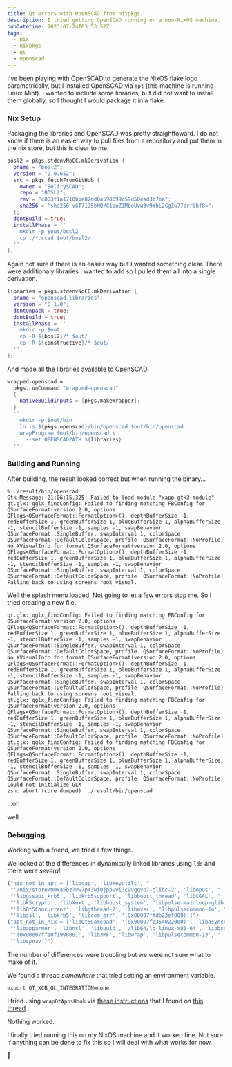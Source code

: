 ```yaml
---
title: Qt errors with OpenSCAD from nixpkgs.
description: I tried getting OpenSCAD running on a non-NixOS machine.
pubDatetime: 2023-07-24T03:53:52Z
tags:
  - nix
  - nixpkgs
  - qt
  - openscad
---
```

I've been playing with OpenSCAD to generate the NixOS flake logo parametrically, but I installed OpenSCAD via `apt` (this machine is running Linux Mint).
I wanted to include some libraries, but did not want to install them globally, so I thought I would package it in a flake.

### Nix Setup

Packaging the libraries and OpenSCAD was pretty straightfoward.
I do not know if there is an easier way to pull files from a repository and put them in the nix store, but this is clear to me.

```nix
bosl2 = pkgs.stdenvNoCC.mkDerivation {
  pname = "bosl2";
  version = "2.0.652";
  src = pkgs.fetchFromGitHub {
    owner = "BelfrySCAD";
    repo = "BOSL2";
    rev = "c803f1a1710bbe87dd0a598699c59d50ead3b7ba";
    sha256 = "sha256-vGT71J5bMQ/C1puZ1MboUvw3v9YhL2GgIw77brr0hf8=";
  };
  dontBuild = true;
  installPhase = ''
    mkdir -p $out/bosl2
    cp ./*.scad $out/bosl2/
  '';
};
```

Again not sure if there is an easier way but I wanted something clear.
There were additionaly libraries I wanted to add so I pulled them all into a single derivation.

```nix
libraries = pkgs.stdenvNoCC.mkDerivation {
  pname = "openscad-libraries";
  version = "0.1.0";
  dontUnpack = true;
  dontBuild = true;
  installPhase = ''
    mkdir -p $out
    cp -R ${bosl2}/* $out/
    cp -R ${constructive}/* $out/
  '';
};
```

And made all the libraries available to OpenSCAD.

```nix
wrapped-openscad =
  pkgs.runCommand "wrapped-openscad"
  {
    nativeBuildInputs = [pkgs.makeWrapper];
  }
  ''
    mkdir -p $out/bin
    ln -s ${pkgs.openscad}/bin/openscad $out/bin/openscad
    wrapProgram $out/bin/openscad \
      --set OPENSCADPATH ${libraries}
  '';
```

### Building and Running

After building, the result looked correct but when running the binary...

```shell
% ./result/bin/openscad                                         
Gtk-Message: 21:06:15.325: Failed to load module "xapp-gtk3-module"
qt.glx: qglx_findConfig: Failed to finding matching FBConfig for QSurfaceFormat(version 2.0, options QFlags<QSurfaceFormat::FormatOption>(), depthBufferSize -1, redBufferSize 1, greenBufferSize 1, blueBufferSize 1, alphaBufferSize -1, stencilBufferSize -1, samples -1, swapBehavior QSurfaceFormat::SingleBuffer, swapInterval 1, colorSpace QSurfaceFormat::DefaultColorSpace, profile  QSurfaceFormat::NoProfile)
No XVisualInfo for format QSurfaceFormat(version 2.0, options QFlags<QSurfaceFormat::FormatOption>(), depthBufferSize -1, redBufferSize 1, greenBufferSize 1, blueBufferSize 1, alphaBufferSize -1, stencilBufferSize -1, samples -1, swapBehavior QSurfaceFormat::SingleBuffer, swapInterval 1, colorSpace QSurfaceFormat::DefaultColorSpace, profile  QSurfaceFormat::NoProfile)
Falling back to using screens root_visual.
```

Well the splash menu loaded.
Not going to let a few errors stop me.
So I tried creating a new file.

```shell
qt.glx: qglx_findConfig: Failed to finding matching FBConfig for QSurfaceFormat(version 2.0, options QFlags<QSurfaceFormat::FormatOption>(), depthBufferSize -1, redBufferSize 1, greenBufferSize 1, blueBufferSize 1, alphaBufferSize -1, stencilBufferSize -1, samples -1, swapBehavior QSurfaceFormat::SingleBuffer, swapInterval 1, colorSpace QSurfaceFormat::DefaultColorSpace, profile  QSurfaceFormat::NoProfile)
No XVisualInfo for format QSurfaceFormat(version 2.0, options QFlags<QSurfaceFormat::FormatOption>(), depthBufferSize -1, redBufferSize 1, greenBufferSize 1, blueBufferSize 1, alphaBufferSize -1, stencilBufferSize -1, samples -1, swapBehavior QSurfaceFormat::SingleBuffer, swapInterval 1, colorSpace QSurfaceFormat::DefaultColorSpace, profile  QSurfaceFormat::NoProfile)
Falling back to using screens root_visual.
qt.glx: qglx_findConfig: Failed to finding matching FBConfig for QSurfaceFormat(version 2.0, options QFlags<QSurfaceFormat::FormatOption>(), depthBufferSize -1, redBufferSize 1, greenBufferSize 1, blueBufferSize 1, alphaBufferSize -1, stencilBufferSize -1, samples -1, swapBehavior QSurfaceFormat::SingleBuffer, swapInterval 1, colorSpace QSurfaceFormat::DefaultColorSpace, profile  QSurfaceFormat::NoProfile)
qt.glx: qglx_findConfig: Failed to finding matching FBConfig for QSurfaceFormat(version 2.0, options QFlags<QSurfaceFormat::FormatOption>(), depthBufferSize -1, redBufferSize 1, greenBufferSize 1, blueBufferSize 1, alphaBufferSize -1, stencilBufferSize -1, samples -1, swapBehavior QSurfaceFormat::SingleBuffer, swapInterval 1, colorSpace QSurfaceFormat::DefaultColorSpace, profile  QSurfaceFormat::NoProfile)
Could not initialize GLX
zsh: abort (core dumped)  ./result/bin/openscad
```

...oh

well...

### Debugging

Working with a friend, we tried a few things.

We looked at the differences in dynamically linked libraries using `ldd` and there were _several_.

```python
("nix_not_in_apt = ['libcap', 'libkeyutils', "
 "'/nix/store/m0xa5bz7vw7p43wi0jppvvi3c9vgqvp7-glibc-2', 'libopus', "
 "'libgssapi_krb5', 'libkrb5support', 'libboost_thread', 'libCGAL', "
 "'libk5crypto', 'libXext', 'libboost_system', 'libpulse-mainloop-glib', "
 "'libQt5Concurrent', 'libgthread-2', 'libmvec', 'libpulsecommon-14', "
 "'libssl', 'libkrb5', 'libcom_err', '(0x00007ffdb23ef000)']")
("apt_not_in_nix = ['libQt5Gamepad', '(0x00007fe354022000)', 'libasyncns', "
 "'libapparmor', 'libnsl', 'libuuid', '/lib64/ld-linux-x86-64', 'libbsd', "
 "'(0x00007ffe0f199000)', 'lib3MF', 'libwrap', 'libpulsecommon-13', "
 "'libspnav']")
```

The number of differences were troubling but we were not sure what to make of it.

We found a thread _somewhere_ that tried setting an environment variable.

```shell
export QT_XCB_GL_INTEGRATION=none
```

I tried using `wrapQtAppsHook` via [these instructions](https://nixos.org/manual/nixpkgs/stable/#qt-runtime-dependencies) that I found on [this thread](https://github.com/NixOS/nixpkgs/issues/85866#issuecomment-957692480).

Nothing worked.

I finally tried running this on my NixOS machine and it worked fine.
Not sure if anything can be done to fix this so I will deal with what works for now.

👋
